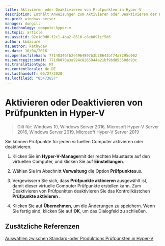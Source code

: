 ```yaml
---
title: Aktivieren oder Deaktivieren von Prüfpunkten in Hyper-V
description: Enthält Anweisungen zum Aktivieren oder Deaktivieren der Prüf Punkt Funktion.
ms.prod: windows-server
manager: dongill
ms.technology: compute-hyper-v
ms.topic: article
ms.assetid: 92e1d0d0-f2c1-4ba2-8510-c8eb091cf5d6
author: kbdazure
ms.author: kathydav
ms.date: 10/04/2016
ms.openlocfilehash: 77148346fb2e4964897b3b28643bf74a7295d062
ms.sourcegitcommit: 771db070a3a924c8265944e21bf9bd85350dd93c
ms.translationtype: MT
ms.contentlocale: de-DE
ms.lasthandoff: 06/27/2020
ms.locfileid: "85473857"
---
```

# <a name="enable-or-disable-checkpoints-in-hyper-v"></a>Aktivieren oder Deaktivieren von Prüfpunkten in Hyper-V

>Gilt für: Windows 10, Windows Server 2016, Microsoft Hyper-V Server 2016, Windows Server 2019, Microsoft Hyper-V Server 2019

Sie können Prüfpunkte für jeden virtuellen Computer aktivieren oder deaktivieren.

1.  Klicken Sie im **Hyper-V-Manager**mit der rechten Maustaste auf den virtuellen Computer, und klicken Sie auf **Einstellungen**.

2.  Wählen Sie im Abschnitt **Verwaltung** die Option **Prüfpunkte**aus.

3.  Vergewissern Sie sich, dass **Prüfpunkte aktivieren** ausgewählt ist, damit dieser virtuelle Computer Prüfpunkte erstellen kann. Zum Deaktivieren von Prüfpunkten deaktivieren Sie das Kontrollkästchen **Prüfpunkte aktivieren** .

4.  Klicken Sie auf **Übernehmen**, um die Änderungen zu speichern. Wenn Sie fertig sind, klicken Sie auf **OK**, um das Dialogfeld zu schließen.

## <a name="additional-references"></a>Zusätzliche Referenzen

[Auswählen zwischen Standard-oder Produktions Prüfpunkten in Hyper-V](Choose-between-standard-or-production-checkpoints-in-Hyper-V.md)


